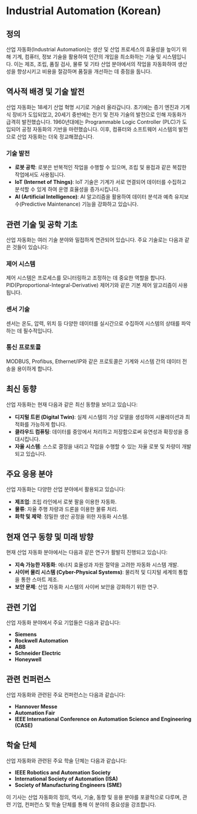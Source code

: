 # Industrial Automation (Korean)

## 정의
산업 자동화(Industrial Automation)는 생산 및 산업 프로세스의 효율성을 높이기 위해 기계, 컴퓨터, 정보 기술을 활용하여 인간의 개입을 최소화하는 기술 및 시스템입니다. 이는 제조, 조립, 품질 검사, 물류 및 기타 산업 분야에서의 작업을 자동화하여 생산성을 향상시키고 비용을 절감하며 품질을 개선하는 데 중점을 둡니다.

## 역사적 배경 및 기술 발전
산업 자동화는 18세기 산업 혁명 시기로 거슬러 올라갑니다. 초기에는 증기 엔진과 기계식 장비가 도입되었고, 20세기 중반에는 전기 및 전자 기술의 발전으로 인해 자동화가 급격히 발전했습니다. 1960년대에는 Programmable Logic Controller (PLC)가 도입되어 공정 자동화의 기반을 마련했습니다. 이후, 컴퓨터와 소프트웨어 시스템의 발전으로 산업 자동화는 더욱 정교해졌습니다.

### 기술 발전
- **로봇 공학**: 로봇은 반복적인 작업을 수행할 수 있으며, 조립 및 용접과 같은 복잡한 작업에서도 사용됩니다.
- **IoT (Internet of Things)**: IoT 기술은 기계가 서로 연결되어 데이터를 수집하고 분석할 수 있게 하여 운영 효율성을 증가시킵니다.
- **AI (Artificial Intelligence)**: AI 알고리즘을 활용하여 데이터 분석과 예측 유지보수(Predictive Maintenance) 기능을 강화하고 있습니다.

## 관련 기술 및 공학 기초
산업 자동화는 여러 기술 분야와 밀접하게 연관되어 있습니다. 주요 기술로는 다음과 같은 것들이 있습니다:

### 제어 시스템
제어 시스템은 프로세스를 모니터링하고 조정하는 데 중요한 역할을 합니다. PID(Pproportional-Integral-Derivative) 제어기와 같은 기본 제어 알고리즘이 사용됩니다.

### 센서 기술
센서는 온도, 압력, 위치 등 다양한 데이터를 실시간으로 수집하여 시스템의 상태를 파악하는 데 필수적입니다.

### 통신 프로토콜
MODBUS, Profibus, Ethernet/IP와 같은 프로토콜은 기계와 시스템 간의 데이터 전송을 용이하게 합니다.

## 최신 동향
산업 자동화는 현재 다음과 같은 최신 동향을 보이고 있습니다:

- **디지털 트윈 (Digital Twin)**: 실제 시스템의 가상 모델을 생성하여 시뮬레이션과 최적화를 가능하게 합니다.
- **클라우드 컴퓨팅**: 데이터를 중앙에서 처리하고 저장함으로써 유연성과 확장성을 증대시킵니다.
- **자율 시스템**: 스스로 결정을 내리고 작업을 수행할 수 있는 자율 로봇 및 차량이 개발되고 있습니다.

## 주요 응용 분야
산업 자동화는 다양한 산업 분야에서 활용되고 있습니다:

- **제조업**: 조립 라인에서 로봇 팔을 이용한 자동화.
- **물류**: 자율 주행 차량과 드론을 이용한 물류 처리.
- **화학 및 제약**: 정밀한 생산 공정을 위한 자동화 시스템.

## 현재 연구 동향 및 미래 방향
현재 산업 자동화 분야에서는 다음과 같은 연구가 활발히 진행되고 있습니다:

- **지속 가능한 자동화**: 에너지 효율성과 자원 절약을 고려한 자동화 시스템 개발.
- **사이버 물리 시스템 (Cyber-Physical Systems)**: 물리적 및 디지털 세계의 통합을 통한 스마트 제조.
- **보안 문제**: 산업 자동화 시스템의 사이버 보안을 강화하기 위한 연구.

## 관련 기업
산업 자동화 분야에서 주요 기업들은 다음과 같습니다:

- **Siemens**
- **Rockwell Automation**
- **ABB**
- **Schneider Electric**
- **Honeywell**

## 관련 컨퍼런스
산업 자동화와 관련된 주요 컨퍼런스는 다음과 같습니다:

- **Hannover Messe**
- **Automation Fair**
- **IEEE International Conference on Automation Science and Engineering (CASE)**

## 학술 단체
산업 자동화와 관련된 주요 학술 단체는 다음과 같습니다:

- **IEEE Robotics and Automation Society**
- **International Society of Automation (ISA)**
- **Society of Manufacturing Engineers (SME)**

이 기사는 산업 자동화의 정의, 역사, 기술, 동향 및 응용 분야를 포괄적으로 다루며, 관련 기업, 컨퍼런스 및 학술 단체를 통해 이 분야의 중요성을 강조합니다.